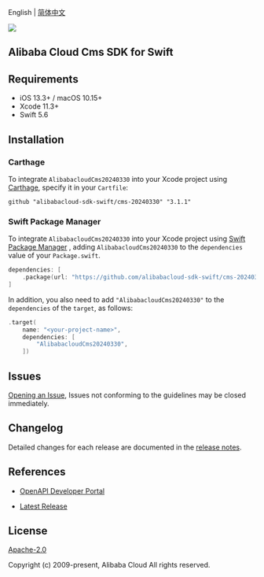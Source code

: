 English | [简体中文](README-CN.md)

![](https://aliyunsdk-pages.alicdn.com/icons/AlibabaCloud.svg)

## Alibaba Cloud Cms SDK for Swift

## Requirements

- iOS 13.3+ / macOS 10.15+
- Xcode 11.3+
- Swift 5.6

## Installation

### Carthage

To integrate `AlibabacloudCms20240330` into your Xcode project using [Carthage](https://github.com/Carthage/Carthage), specify it in your `Cartfile`:

```ogdl
github "alibabacloud-sdk-swift/cms-20240330" "3.1.1"
```

### Swift Package Manager

To integrate `AlibabacloudCms20240330` into your Xcode project using [Swift Package Manager](https://swift.org/package-manager/) , adding `AlibabacloudCms20240330` to the `dependencies` value of your `Package.swift`.

```swift
dependencies: [
    .package(url: "https://github.com/alibabacloud-sdk-swift/cms-20240330.git", from: "3.1.1")
]
```

In addition, you also need to add `"AlibabacloudCms20240330"` to the `dependencies` of the `target`, as follows:

```swift
.target(
    name: "<your-project-name>",
    dependencies: [
        "AlibabacloudCms20240330",
    ])
```

## Issues

[Opening an Issue](https://github.com/alibabacloud-sdk-swift/cms-20240330/issues/new), Issues not conforming to the guidelines may be closed immediately.

## Changelog

Detailed changes for each release are documented in the [release notes](./ChangeLog.txt).

## References

* [OpenAPI Developer Portal](https://next.api.alibabacloud.com/home)
- [Latest Release](https://github.com/alibabacloud-sdk-swift/cms-20240330)

## License

[Apache-2.0](http://www.apache.org/licenses/LICENSE-2.0)

Copyright (c) 2009-present, Alibaba Cloud All rights reserved.
